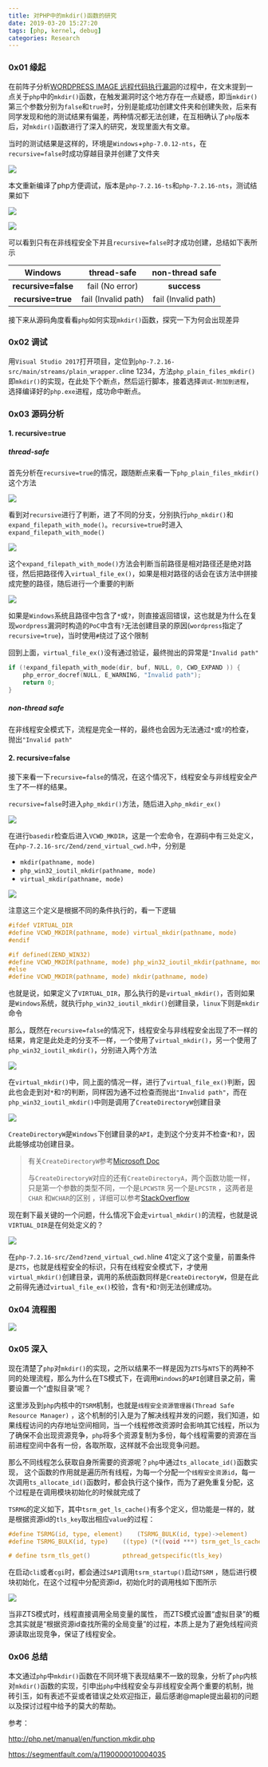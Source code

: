 ```yaml
---
title: 对PHP中的mkdir()函数的研究
date: 2019-03-20 15:27:20
tags: [php, kernel, debug]
categories: Research
---
```


<script src="https://blog-1252261399.cos-website.ap-beijing.myqcloud.com/pangu.js"></script>

### 0x01 缘起

在前阵子分析[WORDPRESS IMAGE 远程代码执行漏洞](https://kylingit.com/blog/wordpress-image-%E8%BF%9C%E7%A8%8B%E4%BB%A3%E7%A0%81%E6%89%A7%E8%A1%8C%E6%BC%8F%E6%B4%9E%E5%88%86%E6%9E%90/)的过程中，在文末提到一点关于`php`中的`mkdir()`函数，在触发漏洞时这个地方存在一点疑惑，即当`mkdir()`第三个参数分别为`false`和`true`时，分别是能成功创建文件夹和创建失败，后来有同学发现和他的测试结果有偏差，两种情况都无法创建，在互相确认了`php`版本后，对`mkdir()`函数进行了深入的研究，发现里面大有文章。

当时的测试结果是这样的，环境是`Windows`+`php-7.0.12-nts`，在`recursive=false`时成功穿越目录并创建了文件夹

![](https://blog-1252261399.cos-website.ap-beijing.myqcloud.com/images/20190222095108.png)



本文重新编译了php方便调试，版本是`php-7.2.16-ts`和`php-7.2.16-nts`，测试结果如下

![](https://blog-1252261399.cos-website.ap-beijing.myqcloud.com/images/20190320161208.png)

![](https://blog-1252261399.cos-website.ap-beijing.myqcloud.com/images/20190320161651.png)

可以看到只有在非线程安全下并且`recursive=false`时才成功创建，总结如下表所示

|       Windows       |   **thread-safe**   | **non-thread safe** |
| :-----------------: | :-----------------: | :-----------------: |
| **recursive=false** |   fail (No error)   |     **success**     |
| **recursive=true**  | fail (Invalid path) | fail (Invalid path) |

接下来从源码角度看看`php`如何实现`mkdir()`函数，探究一下为何会出现差异

### 0x02 调试

用`Visual Studio 2017`打开项目，定位到`php-7.2.16-src/main/streams/plain_wrapper.c`line 1234，方法`php_plain_files_mkdir()`即`mkdir()`的实现，在此处下个断点，然后运行脚本，接着选择`调试-附加到进程`，选择编译好的`php.exe`进程，成功命中断点。

### 0x03 源码分析

#### 1. recursive=true

##### thread-safe

首先分析在`recursive=true`的情况，跟随断点来看一下`php_plain_files_mkdir()`这个方法

![](https://blog-1252261399.cos-website.ap-beijing.myqcloud.com/images/20190320162930.png)

看到对`recursive`进行了判断，进了不同的分支，分别执行`php_mkdir()`和`expand_filepath_with_mode()`。`recursive=true`时进入`expand_filepath_with_mode()`

![](https://blog-1252261399.cos-website.ap-beijing.myqcloud.com/images/20190320163530.png)

这个`expand_filepath_with_mode()`方法会判断当前路径是相对路径还是绝对路径，然后把路径传入`virtual_file_ex()`，如果是相对路径的话会在该方法中拼接成完整的路径，随后进行一个重要的判断

![](https://blog-1252261399.cos-website.ap-beijing.myqcloud.com/images/20190320165438.png)

如果是`Windows`系统且路径中包含了`*`或`?`，则直接返回错误，这也就是为什么在复现`wordpress`漏洞时构造的`PoC`中含有`?`无法创建目录的原因(`wordpress`指定了`recursive=true`)，当时使用`#`绕过了这个限制

回到上面，`virtual_file_ex()`没有通过验证，最终抛出的异常是`"Invalid path"`

```c
if (!expand_filepath_with_mode(dir, buf, NULL, 0, CWD_EXPAND )) {
    php_error_docref(NULL, E_WARNING, "Invalid path");
    return 0;
}
```



##### non-thread safe

在非线程安全模式下，流程是完全一样的，最终也会因为无法通过`*`或`?`的检查，抛出`"Invalid path"`



#### 2. recursive=false

接下来看一下`recursive=false`的情况，在这个情况下，线程安全与非线程安全产生了不一样的结果。

`recursive=false`时进入`php_mkdir()`方法，随后进入`php_mkdir_ex()`

![](https://blog-1252261399.cos-website.ap-beijing.myqcloud.com/images/20190320171340.png)

在进行`basedir`检查后进入`VCWD_MKDIR`，这是一个宏命令，在源码中有三处定义，在`php-7.2.16-src/Zend/zend_virtual_cwd.h`中，分别是

- `mkdir(pathname, mode)`
- `php_win32_ioutil_mkdir(pathname, mode)`
- `virtual_mkdir(pathname, mode)`

![](https://blog-1252261399.cos-website.ap-beijing.myqcloud.com/images/20190320172231.png)

注意这三个定义是根据不同的条件执行的，看一下逻辑

```c
#ifdef VIRTUAL_DIR
#define VCWD_MKDIR(pathname, mode) virtual_mkdir(pathname, mode)
#endif

#if defined(ZEND_WIN32)
#define VCWD_MKDIR(pathname, mode) php_win32_ioutil_mkdir(pathname, mode)
#else
#define VCWD_MKDIR(pathname, mode) mkdir(pathname, mode)
```

也就是说，如果定义了`VIRTUAL_DIR`，那么执行的是`virtual_mkdir()`，否则如果是`Windows`系统，就执行`php_win32_ioutil_mkdir()`创建目录，`linux`下则是`mkdir`命令

那么，既然在`recursive=false`的情况下，线程安全与非线程安全出现了不一样的结果，肯定是此处走的分支不一样，一个使用了`virtual_mkdir()`，另一个使用了`php_win32_ioutil_mkdir()`，分别进入两个方法

![](https://blog-1252261399.cos-website.ap-beijing.myqcloud.com/images/20190320173806.png)

在`virtual_mkdir()`中，同上面的情况一样，进行了`virtual_file_ex()`判断，因此也会走到对`*`和`?`的判断，同样因为通不过检查而抛出`"Invalid path"`，而在`php_win32_ioutil_mkdir()`中则是调用了`CreateDirectoryW`创建目录

![](https://blog-1252261399.cos-website.ap-beijing.myqcloud.com/images/20190320174124.png)

`CreateDirectoryW`是`Windows`下创建目录的`API`，走到这个分支并不检查`*`和`?`，因此能够成功创建目录。

> 有关`CreateDirectoryW`参考[Microsoft Doc](https://docs.microsoft.com/en-us/windows/desktop/api/fileapi/nf-fileapi-createdirectoryw)
>
> 与`CreateDirectoryW`对应的还有`CreateDirectoryA`，两个函数功能一样，只是第一个参数的类型不同，一个是`LPCWSTR` 另一个是`LPCSTR` ，这两者是`CHAR` 和`WCHAR`的区别 ，详细可以参考[StackOverflow](https://stackoverflow.com/questions/321413/lpcstr-lpctstr-and-lptstr)

现在剩下最关键的一个问题，什么情况下会走`virtual_mkdir()`的流程，也就是说`VIRTUAL_DIR`是在何处定义的？

![](https://blog-1252261399.cos-website.ap-beijing.myqcloud.com/images/20190320175730.png)

在`php-7.2.16-src/Zend?zend_virtual_cwd.h`line 41定义了这个变量，前置条件是`ZTS`，也就是线程安全的标识，只有在线程安全模式下，才使用`virtual_mkdir()`创建目录，调用的系统函数同样是`CreateDirectoryW`，但是在此之前得先通过`virtual_file_ex()`校验，含有`*`和`?`则无法创建成功。

### 0x04 流程图

![](https://blog-1252261399.cos-website.ap-beijing.myqcloud.com/images/20190321152354.png)

### 0x05 深入

现在清楚了`php`对`mkdir()`的实现，之所以结果不一样是因为`ZTS`与`NTS`下的两种不同的处理流程，那么为什么在TS模式下，在调用`Windows`的`API`创建目录之前，需要设置一个“虚拟目录”呢？

这里涉及到`php`内核中的`TSRM`机制，也就是`线程安全资源管理器(Thread Safe Resource Manager)` ，这个机制的引入是为了解决线程并发的问题，我们知道，如果线程访问的内存地址空间相同，当一个线程修改资源时会影响其它线程，所以为了确保不会出现资源竞争，`php`将多个资源复制为多份，每个线程需要的资源在当前进程空间中各有一份，各取所取，这样就不会出现竞争问题。

那么不同线程怎么获取自身所需要的资源呢？`php`中通过`ts_allocate_id()`函数实现， 这个函数的作用就是遍历所有线程，为每一个分配一个`线程安全资源id`，每一次调用`ts_allocate_id()`函数时，都会执行这个操作，而为了避免重复分配，这个过程是在调用模块初始化的时候就完成了

`TSRMG`的定义如下，其中`tsrm_get_ls_cache()`有多个定义，但功能是一样的，就是根据资源id的`tls_key`取出相应`value`的过程：

```c
#define TSRMG(id, type, element)	(TSRMG_BULK(id, type)->element)
#define TSRMG_BULK(id, type)	((type) (*((void ***) tsrm_get_ls_cache()))[TSRM_UNSHUFFLE_RSRC_ID(id)])

# define tsrm_tls_get()			pthread_getspecific(tls_key)
```

在启动`cli`或者`cgi`时，都会通过`SAPI`调用`tsrm_startup()`启动`TSRM` ，随后进行模块初始化，在这个过程中分配资源id，初始化时的调用栈如下图所示

![](https://blog-1252261399.cos-website.ap-beijing.myqcloud.com/images/20190321140835.png)

当非ZTS模式时，线程直接调用全局变量的属性， 而ZTS模式设置“虚拟目录”的概念其实就是“根据资源id查找所需的全局变量”的过程，本质上是为了避免线程间资源读取出现竞争，保证了线程安全。

### 0x06 总结

本文通过`php`中`mkdir()`函数在不同环境下表现结果不一致的现象，分析了`php`内核对`mkdir()`函数的实现，引申出`php`中线程安全与非线程安全两个重要的机制，抛砖引玉，如有表述不妥或者错误之处欢迎指正，最后感谢@maple提出最初的问题以及探讨过程中给予的莫大的帮助。



参考：

http://php.net/manual/en/function.mkdir.php

https://segmentfault.com/a/1190000010004035



<script>pangu.spacingPage();</script>





